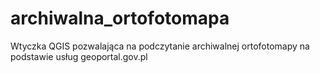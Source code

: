 # archiwalna_ortofotomapa
Wtyczka QGIS pozwalająca na podczytanie archiwalnej ortofotomapy na podstawie usług geoportal.gov.pl
